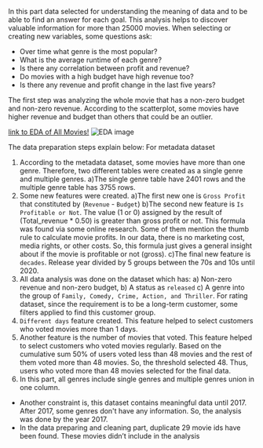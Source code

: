 In this part data selected for understanding the meaning of data and to be able to find an answer for each goal. 
This analysis helps to discover valuable information for more than 25000 movies. When selecting or creating new variables, some questions ask:
*	Over time what genre is the most popular?
*	What is the average runtime of each genre?
*	Is there any correlation between profit and revenue?
*	Do movies with a high budget have high revenue too?
*	Is there any revenue and profit change in the last five years?

The first step was analyzing the whole movie that has a non-zero budget and non-zero revenue. According to the scatterplot, some movies have higher revenue and budget than others that could be an outlier. 

[link to EDA of All Movies!](https://public.tableau.com/profile/dturgut#!/vizhome/EDAofAllMovieswhichhaveNon-zeroBudgetandRevenue/All_Data_EDA)
![EDA image](All_Data_EDA)

The data preparation steps explain below:
For metadata dataset
1) According to the metadata dataset, some movies have more than one genre. Therefore, two different tables were created as a single genre and multiple genres. 
  a)The single genre table have 2401 rows and the multiple genre table has 3755 rows.
2) Some new features were created. 
  a)The first new one is `Gross Profit` that constituted by (`Revenue` - `Budget`) 
  b)The second new feature is `Is Profitable or Not`. The value (1 or 0) assigned by the result of (Total_revenue * 0.50) is greater than gross profit or not. This formula was found via some online research. Some of them mention the thumb rule to calculate movie profits. In our data, there is no marketing cost, media rights, or other costs. So, this formula just gives a general insight about if the movie is profitable or not (gross).
  c)The final new feature is `decades`. Release year divided by 5 groups between the 70s and 10s until 2020.
3) All data analysis was done on the dataset which has:
  a) Non-zero revenue and non-zero budget, 
  b) A status as `released` 
  c) A genre into the group of `Family, Comedy, Crime, Action, and Thriller`.
For rating dataset, since the requirement is to be a long-term customer, some filters applied to find this customer group.
1) `Different days` feature created. This feature helped to select customers who voted movies more than 1 days.
2) Another feature is the number of movies that voted. This feature helped to select customers who voted movies regularly. Based on the cumulative sum 50% of users voted less than 48 movies and the rest of them voted more than 48 movies. So, the threshold selected 48. Thus, users who voted more than 48 movies selected for the final data. 
3) In this part, all genres include single genres and multiple genres union in one column. 
*	Another constraint is, this dataset contains meaningful data until 2017. After 2017, some genres don't have any information. So, the analysis was done by the year 2017.
*	In the data preparing and cleaning part, duplicate 29 movie ids have been found. These movies didn’t include in the analysis
